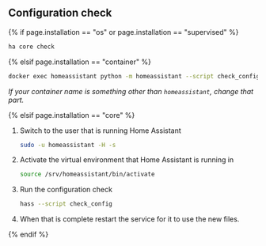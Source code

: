 ## Configuration check

{% if page.installation == "os" or page.installation == "supervised" %}

```bash
ha core check
```

{% elsif page.installation == "container" %}

```bash
docker exec homeassistant python -m homeassistant --script check_config --config /config
```

_If your container name is something other than `homeassistant`, change that part._

{% elsif page.installation == "core" %}

1. Switch to the user that is running Home Assistant

    ```bash
    sudo -u homeassistant -H -s
    ```

2. Activate the virtual environment that Home Assistant is running in

    ```bash
    source /srv/homeassistant/bin/activate
    ```

3. Run the configuration check

    ```bash
    hass --script check_config
    ```

4. When that is complete restart the service for it to use the new files.

{% endif %}

